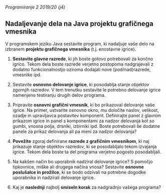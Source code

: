###### Programiranje 2 2019/20 (j4)

## Nadaljevanje dela na Java projektu grafičnega vmesnika

V programskem jeziku Java sestavite program, ki nadaljuje vaše delo na izbranem __projektu grafičnega vmesnika__ (t.j. enostavne igrice). 

1. __Sestavite glavne razrede__, ki jih boste gotovo potrebovali za končno igrico. Tekom dela boste razrede verjetno postopoma nadgrajevali z dodatno funkcionalnostjo oziroma dodajali nove (pod/nad)razrede, vmesnike ipd.

2. Sestavite __osnovno delovanje igrice__, ki posodablja stanje objektov zgornjih razredov. V tem trenutku sestavite le potrebno delovanje igrice namenjeno testiranju drugih delov programa.

3. Pripravite __osnovni grafični vmesnik__, ki bo prikazoval delovanje vaše igrice. Na primer, ustvarite osnovno okno, mu določite naslov, velikost, ozadje in upravljavca postavitev komponent. Definirajte panel z glavnim prikazom igrice in panel s komponentami za nadzor delovanja kot so gumbi, vnosna polja, drsniki, izbirniki ipd. Boste potrebovali še dodatne panele za prikaz delovanja ali pa meni za nadzor delovanja?

4. __Povežite__ zgoraj definirane __razrede z grafičnim vmesnikom__, ki naj prikazuje stanje objektov razredov, ki se posodabljalo tekom izvajanja igrice. Tekom dela boste ta del programa verjetno pogosto posodabljali.

5. Na kakšen način bo uporabnik nadziral delovanje igrice? S pomočjo tipkovnice, miške ali drugega načina vnosa? Sestavite __osnovne poslušalce in prožilce__, ki se bodo odzivali na potrebne dogodke uporabnika in nadzirali delovanje igrice.

6. Kaj je __naslednji__ najbolj __smiseln korak__ za nadgradnjo vašega programa?